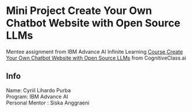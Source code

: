 # Mini Project Create Your Own Chatbot Website with Open Source LLMs
Mentee assignment from IBM Advance AI Infinite Learning
[Course Create Your Own Chatbot Website with Open Source LLMs](https://cognitiveclass.ai/courses/course-v1:IBMSkillsNetwork+GPXX04ESEN+v1) from CognitiveClass.ai

## Info
Name: Cyriil Lihardo Purba\
Program: IBM Advance AI\
Personal Mentor : Siska Anggraeni
